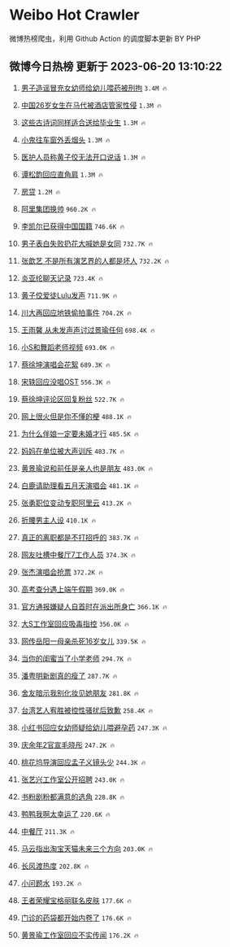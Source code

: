 # Weibo Hot Crawler 



微博热榜爬虫，利用 Github Action 的调度脚本更新 BY PHP 


## 微博今日热榜 更新于 2023-06-20 13:10:22 
1. [男子造谣冒充女幼师给幼儿喂药被刑拘](https://s.weibo.com/weibo?q=%23%E7%94%B7%E5%AD%90%E9%80%A0%E8%B0%A3%E5%86%92%E5%85%85%E5%A5%B3%E5%B9%BC%E5%B8%88%E7%BB%99%E5%B9%BC%E5%84%BF%E5%96%82%E8%8D%AF%E8%A2%AB%E5%88%91%E6%8B%98%23&t=31&band_rank=1&Refer=top) `3.4M 🔥` 

1. [中国26岁女生在马代被酒店管家性侵](https://s.weibo.com/weibo?q=%23%E4%B8%AD%E5%9B%BD26%E5%B2%81%E5%A5%B3%E7%94%9F%E5%9C%A8%E9%A9%AC%E4%BB%A3%E8%A2%AB%E9%85%92%E5%BA%97%E7%AE%A1%E5%AE%B6%E6%80%A7%E4%BE%B5%23&t=31&band_rank=2&Refer=top) `1.3M 🔥` 

1. [这些古诗词同样适合送给毕业生](https://s.weibo.com/weibo?q=%23%E8%BF%99%E4%BA%9B%E5%8F%A4%E8%AF%97%E8%AF%8D%E5%90%8C%E6%A0%B7%E9%80%82%E5%90%88%E9%80%81%E7%BB%99%E6%AF%95%E4%B8%9A%E7%94%9F%23&t=31&band_rank=3&Refer=top) `1.3M 🔥` 

1. [小鬼往车窗外丢烟头](https://s.weibo.com/weibo?q=%23%E5%B0%8F%E9%AC%BC%E5%BE%80%E8%BD%A6%E7%AA%97%E5%A4%96%E4%B8%A2%E7%83%9F%E5%A4%B4%23&t=31&band_rank=4&Refer=top) `1.3M 🔥` 

1. [医护人员称黄子佼无法开口说话](https://s.weibo.com/weibo?q=%23%E5%8C%BB%E6%8A%A4%E4%BA%BA%E5%91%98%E7%A7%B0%E9%BB%84%E5%AD%90%E4%BD%BC%E6%97%A0%E6%B3%95%E5%BC%80%E5%8F%A3%E8%AF%B4%E8%AF%9D%23&t=31&band_rank=5&Refer=top) `1.3M 🔥` 

1. [谭松韵回应直角肩](https://s.weibo.com/weibo?q=%23%E8%B0%AD%E6%9D%BE%E9%9F%B5%E5%9B%9E%E5%BA%94%E7%9B%B4%E8%A7%92%E8%82%A9%23&t=31&band_rank=6&Refer=top) `1.3M 🔥` 

1. [房贷](https://s.weibo.com/weibo?q=%E6%88%BF%E8%B4%B7&t=31&band_rank=7&Refer=top) `1.2M 🔥` 

1. [阿里集团换帅](https://s.weibo.com/weibo?q=%23%E9%98%BF%E9%87%8C%E9%9B%86%E5%9B%A2%E6%8D%A2%E5%B8%85%23&t=31&band_rank=8&Refer=top) `960.2K 🔥` 

1. [李凯尔已获得中国国籍](https://s.weibo.com/weibo?q=%23%E6%9D%8E%E5%87%AF%E5%B0%94%E5%B7%B2%E8%8E%B7%E5%BE%97%E4%B8%AD%E5%9B%BD%E5%9B%BD%E7%B1%8D%23&t=31&band_rank=9&Refer=top) `746.6K 🔥` 

1. [男子表白失败扔花大喊她是女同](https://s.weibo.com/weibo?q=%23%E7%94%B7%E5%AD%90%E8%A1%A8%E7%99%BD%E5%A4%B1%E8%B4%A5%E6%89%94%E8%8A%B1%E5%A4%A7%E5%96%8A%E5%A5%B9%E6%98%AF%E5%A5%B3%E5%90%8C%23&t=31&band_rank=10&Refer=top) `732.7K 🔥` 

1. [张歆艺 不是所有演艺界的人都是坏人](https://s.weibo.com/weibo?q=%E5%BC%A0%E6%AD%86%E8%89%BA%20%E4%B8%8D%E6%98%AF%E6%89%80%E6%9C%89%E6%BC%94%E8%89%BA%E7%95%8C%E7%9A%84%E4%BA%BA%E9%83%BD%E6%98%AF%E5%9D%8F%E4%BA%BA&t=31&band_rank=11&Refer=top) `732.2K 🔥` 

1. [炎亚纶聊天记录](https://s.weibo.com/weibo?q=%E7%82%8E%E4%BA%9A%E7%BA%B6%E8%81%8A%E5%A4%A9%E8%AE%B0%E5%BD%95&t=31&band_rank=12&Refer=top) `723.4K 🔥` 

1. [黄子佼爱徒Lulu发声](https://s.weibo.com/weibo?q=%23%E9%BB%84%E5%AD%90%E4%BD%BC%E7%88%B1%E5%BE%92Lulu%E5%8F%91%E5%A3%B0%23&t=31&band_rank=13&Refer=top) `711.9K 🔥` 

1. [川大再回应地铁偷拍事件](https://s.weibo.com/weibo?q=%23%E5%B7%9D%E5%A4%A7%E5%86%8D%E5%9B%9E%E5%BA%94%E5%9C%B0%E9%93%81%E5%81%B7%E6%8B%8D%E4%BA%8B%E4%BB%B6%23&t=31&band_rank=14&Refer=top) `704.2K 🔥` 

1. [王雨馨 从未发声声讨过景瑜任何](https://s.weibo.com/weibo?q=%E7%8E%8B%E9%9B%A8%E9%A6%A8%20%E4%BB%8E%E6%9C%AA%E5%8F%91%E5%A3%B0%E5%A3%B0%E8%AE%A8%E8%BF%87%E6%99%AF%E7%91%9C%E4%BB%BB%E4%BD%95&t=31&band_rank=15&Refer=top) `698.4K 🔥` 

1. [小S和舞蹈老师视频](https://s.weibo.com/weibo?q=%23%E5%B0%8FS%E5%92%8C%E8%88%9E%E8%B9%88%E8%80%81%E5%B8%88%E8%A7%86%E9%A2%91%23&t=31&band_rank=16&Refer=top) `693.0K 🔥` 

1. [蔡徐坤演唱会花絮](https://s.weibo.com/weibo?q=%E8%94%A1%E5%BE%90%E5%9D%A4%E6%BC%94%E5%94%B1%E4%BC%9A%E8%8A%B1%E7%B5%AE&t=31&band_rank=17&Refer=top) `689.3K 🔥` 

1. [宋轶回应没唱OST](https://s.weibo.com/weibo?q=%23%E5%AE%8B%E8%BD%B6%E5%9B%9E%E5%BA%94%E6%B2%A1%E5%94%B1OST%23&t=31&band_rank=18&Refer=top) `556.3K 🔥` 

1. [蔡徐坤评论区回复粉丝](https://s.weibo.com/weibo?q=%23%E8%94%A1%E5%BE%90%E5%9D%A4%E8%AF%84%E8%AE%BA%E5%8C%BA%E5%9B%9E%E5%A4%8D%E7%B2%89%E4%B8%9D%23&t=31&band_rank=19&Refer=top) `522.7K 🔥` 

1. [网上很火但是你不懂的梗](https://s.weibo.com/weibo?q=%23%E7%BD%91%E4%B8%8A%E5%BE%88%E7%81%AB%E4%BD%86%E6%98%AF%E4%BD%A0%E4%B8%8D%E6%87%82%E7%9A%84%E6%A2%97%23&t=31&band_rank=20&Refer=top) `488.1K 🔥` 

1. [为什么伴娘一定要未婚才行](https://s.weibo.com/weibo?q=%23%E4%B8%BA%E4%BB%80%E4%B9%88%E4%BC%B4%E5%A8%98%E4%B8%80%E5%AE%9A%E8%A6%81%E6%9C%AA%E5%A9%9A%E6%89%8D%E8%A1%8C%23&t=31&band_rank=21&Refer=top) `485.5K 🔥` 

1. [妈妈在单位被大声训斥](https://s.weibo.com/weibo?q=%23%E5%A6%88%E5%A6%88%E5%9C%A8%E5%8D%95%E4%BD%8D%E8%A2%AB%E5%A4%A7%E5%A3%B0%E8%AE%AD%E6%96%A5%23&t=31&band_rank=22&Refer=top) `483.7K 🔥` 

1. [黄景瑜说和前任是亲人也是朋友](https://s.weibo.com/weibo?q=%23%E9%BB%84%E6%99%AF%E7%91%9C%E8%AF%B4%E5%92%8C%E5%89%8D%E4%BB%BB%E6%98%AF%E4%BA%B2%E4%BA%BA%E4%B9%9F%E6%98%AF%E6%9C%8B%E5%8F%8B%23&t=31&band_rank=23&Refer=top) `483.0K 🔥` 

1. [白鹿请助理看五月天演唱会](https://s.weibo.com/weibo?q=%23%E7%99%BD%E9%B9%BF%E8%AF%B7%E5%8A%A9%E7%90%86%E7%9C%8B%E4%BA%94%E6%9C%88%E5%A4%A9%E6%BC%94%E5%94%B1%E4%BC%9A%23&t=31&band_rank=24&Refer=top) `481.1K 🔥` 

1. [张勇职位变动专职阿里云](https://s.weibo.com/weibo?q=%23%E5%BC%A0%E5%8B%87%E8%81%8C%E4%BD%8D%E5%8F%98%E5%8A%A8%E4%B8%93%E8%81%8C%E9%98%BF%E9%87%8C%E4%BA%91%23&t=31&band_rank=25&Refer=top) `413.2K 🔥` 

1. [折腰男主人设](https://s.weibo.com/weibo?q=%E6%8A%98%E8%85%B0%E7%94%B7%E4%B8%BB%E4%BA%BA%E8%AE%BE&t=31&band_rank=26&Refer=top) `410.1K 🔥` 

1. [真正的离职都是不打招呼的](https://s.weibo.com/weibo?q=%23%E7%9C%9F%E6%AD%A3%E7%9A%84%E7%A6%BB%E8%81%8C%E9%83%BD%E6%98%AF%E4%B8%8D%E6%89%93%E6%8B%9B%E5%91%BC%E7%9A%84%23&t=31&band_rank=27&Refer=top) `383.7K 🔥` 

1. [网友吐槽中餐厅7工作人员](https://s.weibo.com/weibo?q=%23%E7%BD%91%E5%8F%8B%E5%90%90%E6%A7%BD%E4%B8%AD%E9%A4%90%E5%8E%857%E5%B7%A5%E4%BD%9C%E4%BA%BA%E5%91%98%23&t=31&band_rank=28&Refer=top) `374.3K 🔥` 

1. [张杰演唱会抢票](https://s.weibo.com/weibo?q=%E5%BC%A0%E6%9D%B0%E6%BC%94%E5%94%B1%E4%BC%9A%E6%8A%A2%E7%A5%A8&t=31&band_rank=29&Refer=top) `372.2K 🔥` 

1. [高考查分遇上端午假期](https://s.weibo.com/weibo?q=%23%E9%AB%98%E8%80%83%E6%9F%A5%E5%88%86%E9%81%87%E4%B8%8A%E7%AB%AF%E5%8D%88%E5%81%87%E6%9C%9F%23&t=31&band_rank=30&Refer=top) `369.0K 🔥` 

1. [官方通报嫌疑人自首时在派出所身亡](https://s.weibo.com/weibo?q=%23%E5%AE%98%E6%96%B9%E9%80%9A%E6%8A%A5%E5%AB%8C%E7%96%91%E4%BA%BA%E8%87%AA%E9%A6%96%E6%97%B6%E5%9C%A8%E6%B4%BE%E5%87%BA%E6%89%80%E8%BA%AB%E4%BA%A1%23&t=31&band_rank=31&Refer=top) `366.1K 🔥` 

1. [大S工作室回应吸毒指控](https://s.weibo.com/weibo?q=%23%E5%A4%A7S%E5%B7%A5%E4%BD%9C%E5%AE%A4%E5%9B%9E%E5%BA%94%E5%90%B8%E6%AF%92%E6%8C%87%E6%8E%A7%23&t=31&band_rank=32&Refer=top) `356.0K 🔥` 

1. [网传岳阳一母亲杀死16岁女儿](https://s.weibo.com/weibo?q=%23%E7%BD%91%E4%BC%A0%E5%B2%B3%E9%98%B3%E4%B8%80%E6%AF%8D%E4%BA%B2%E6%9D%80%E6%AD%BB16%E5%B2%81%E5%A5%B3%E5%84%BF%23&t=31&band_rank=33&Refer=top) `339.5K 🔥` 

1. [当你的闺蜜当了小学老师](https://s.weibo.com/weibo?q=%23%E5%BD%93%E4%BD%A0%E7%9A%84%E9%97%BA%E8%9C%9C%E5%BD%93%E4%BA%86%E5%B0%8F%E5%AD%A6%E8%80%81%E5%B8%88%23&t=31&band_rank=34&Refer=top) `294.7K 🔥` 

1. [潘粤明新剧真的瘦了](https://s.weibo.com/weibo?q=%23%E6%BD%98%E7%B2%A4%E6%98%8E%E6%96%B0%E5%89%A7%E7%9C%9F%E7%9A%84%E7%98%A6%E4%BA%86%23&t=31&band_rank=35&Refer=top) `287.7K 🔥` 

1. [舍友暗示我别化妆见她朋友](https://s.weibo.com/weibo?q=%23%E8%88%8D%E5%8F%8B%E6%9A%97%E7%A4%BA%E6%88%91%E5%88%AB%E5%8C%96%E5%A6%86%E8%A7%81%E5%A5%B9%E6%9C%8B%E5%8F%8B%23&t=31&band_rank=36&Refer=top) `281.8K 🔥` 

1. [台湾艺人宥胜被控性骚扰后致歉](https://s.weibo.com/weibo?q=%23%E5%8F%B0%E6%B9%BE%E8%89%BA%E4%BA%BA%E5%AE%A5%E8%83%9C%E8%A2%AB%E6%8E%A7%E6%80%A7%E9%AA%9A%E6%89%B0%E5%90%8E%E8%87%B4%E6%AD%89%23&t=31&band_rank=37&Refer=top) `258.4K 🔥` 

1. [小红书回应女幼师疑给幼儿喂避孕药](https://s.weibo.com/weibo?q=%23%E5%B0%8F%E7%BA%A2%E4%B9%A6%E5%9B%9E%E5%BA%94%E5%A5%B3%E5%B9%BC%E5%B8%88%E7%96%91%E7%BB%99%E5%B9%BC%E5%84%BF%E5%96%82%E9%81%BF%E5%AD%95%E8%8D%AF%23&t=31&band_rank=38&Refer=top) `247.3K 🔥` 

1. [庆余年2官宣毛晓彤](https://s.weibo.com/weibo?q=%23%E5%BA%86%E4%BD%99%E5%B9%B42%E5%AE%98%E5%AE%A3%E6%AF%9B%E6%99%93%E5%BD%A4%23&t=31&band_rank=39&Refer=top) `247.2K 🔥` 

1. [桃花坞导演回应孟子义镜头少](https://s.weibo.com/weibo?q=%23%E6%A1%83%E8%8A%B1%E5%9D%9E%E5%AF%BC%E6%BC%94%E5%9B%9E%E5%BA%94%E5%AD%9F%E5%AD%90%E4%B9%89%E9%95%9C%E5%A4%B4%E5%B0%91%23&t=31&band_rank=40&Refer=top) `244.3K 🔥` 

1. [张艺兴工作室公开招聘](https://s.weibo.com/weibo?q=%23%E5%BC%A0%E8%89%BA%E5%85%B4%E5%B7%A5%E4%BD%9C%E5%AE%A4%E5%85%AC%E5%BC%80%E6%8B%9B%E8%81%98%23&t=31&band_rank=41&Refer=top) `243.0K 🔥` 

1. [书粉剧粉都满意的选角](https://s.weibo.com/weibo?q=%23%E4%B9%A6%E7%B2%89%E5%89%A7%E7%B2%89%E9%83%BD%E6%BB%A1%E6%84%8F%E7%9A%84%E9%80%89%E8%A7%92%23&t=31&band_rank=42&Refer=top) `228.8K 🔥` 

1. [鸭鸭我啊太幸运了](https://s.weibo.com/weibo?q=%E9%B8%AD%E9%B8%AD%E6%88%91%E5%95%8A%E5%A4%AA%E5%B9%B8%E8%BF%90%E4%BA%86&t=31&band_rank=43&Refer=top) `220.6K 🔥` 

1. [中餐厅](https://s.weibo.com/weibo?q=%E4%B8%AD%E9%A4%90%E5%8E%85&t=31&band_rank=44&Refer=top) `211.3K 🔥` 

1. [马云指出淘宝天猫未来三个方向](https://s.weibo.com/weibo?q=%23%E9%A9%AC%E4%BA%91%E6%8C%87%E5%87%BA%E6%B7%98%E5%AE%9D%E5%A4%A9%E7%8C%AB%E6%9C%AA%E6%9D%A5%E4%B8%89%E4%B8%AA%E6%96%B9%E5%90%91%23&t=31&band_rank=45&Refer=top) `203.0K 🔥` 

1. [长风渡热度](https://s.weibo.com/weibo?q=%E9%95%BF%E9%A3%8E%E6%B8%A1%E7%83%AD%E5%BA%A6&t=31&band_rank=46&Refer=top) `202.8K 🔥` 

1. [小问题水](https://s.weibo.com/weibo?q=%E5%B0%8F%E9%97%AE%E9%A2%98%E6%B0%B4&t=31&band_rank=47&Refer=top) `193.2K 🔥` 

1. [王者荣耀宝格丽联名皮肤](https://s.weibo.com/weibo?q=%23%E7%8E%8B%E8%80%85%E8%8D%A3%E8%80%80%E5%AE%9D%E6%A0%BC%E4%B8%BD%E8%81%94%E5%90%8D%E7%9A%AE%E8%82%A4%23&t=31&band_rank=48&Refer=top) `177.6K 🔥` 

1. [门诊的药袋都开始内卷了](https://s.weibo.com/weibo?q=%23%E9%97%A8%E8%AF%8A%E7%9A%84%E8%8D%AF%E8%A2%8B%E9%83%BD%E5%BC%80%E5%A7%8B%E5%86%85%E5%8D%B7%E4%BA%86%23&t=31&band_rank=49&Refer=top) `176.6K 🔥` 

1. [黄景瑜工作室回应不实传闻](https://s.weibo.com/weibo?q=%23%E9%BB%84%E6%99%AF%E7%91%9C%E5%B7%A5%E4%BD%9C%E5%AE%A4%E5%9B%9E%E5%BA%94%E4%B8%8D%E5%AE%9E%E4%BC%A0%E9%97%BB%23&t=31&band_rank=50&Refer=top) `176.2K 🔥` 

